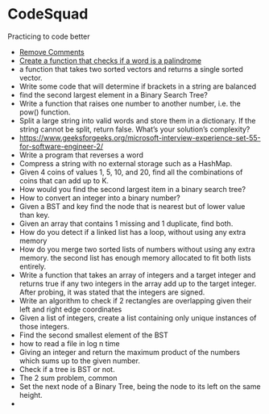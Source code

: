 # CodeSquad
Practicing to code better

- [Remove Comments](/Microsoft/remove%20comments.ipynb)
- [Create a function that checks if a word is a palindrome](/Microsoft/Simple%20Palindrome.ipynb)
- a function that takes two sorted vectors and returns a single sorted vector.
- Write some code that will determine if brackets in a string are balanced
- find the second largest element in a Binary Search Tree?
- Write a function that raises one number to another number, i.e. the pow() function.
- Split a large string into valid words and store them in a dictionary. If the string cannot be split, return false. What’s your solution’s complexity?
- https://www.geeksforgeeks.org/microsoft-interview-experience-set-55-for-software-engineer-2/
- Write a program that reverses a word  
- Compress a string with no external storage such as a HashMap. 
- Given 4 coins of values 1, 5, 10, and 20, find all the combinations of coins that can add up to K.  
- How would you find the second largest item in a binary search tree?  
- How to convert an integer into a binary number? 
- Given a BST and key find the node that is nearest but of lower value than key. 
- Given an array that contains 1 missing and 1 duplicate, find both.
- How do you detect if a linked list has a loop, without using any extra memory  
- How do you merge two sorted lists of numbers without using any extra memory. the second list has enough memory allocated to fit both lists entirely. 
- Write a function that takes an array of integers and a target integer and returns true if any two integers in the array add up to the target integer. After probing, it was stated that the integers are signed. 
- Write an algorithm to check if 2 rectangles are overlapping given their left and right edge coordinates
- Given a list of integers, create a list containing only unique instances of those integers.  
- Find the second smallest element of the BST  
- how to read a file in log n time  
- Giving an integer and return the maximum product of the numbers which sums up to the given number.
- Check if a tree is BST or not.  
- The 2 sum problem, common  
- Set the next node of a Binary Tree, being the node to its left on the same height.  
- ​
